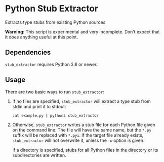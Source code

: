# Python Stub Extractor

Extracts type stubs from existing Python sources.

**Warning:** This script is experimental and very incomplete.
Don't expect that it does anything useful at this point.

## Dependencies

`stub_extractor` requires Python 3.8 or newer.

## Usage

There are two basic ways to run `stub_extractor`:

1. If no files are specified, `stub_extractor` will extract a type stub
   from stdin and print it to stdout:

   ```
   cat example.py | python3 stub_extractor
   ```

2. Otherwise, `stub_extractor` writes a stub file for each Python file
   given on the command line. The file will have the same name, but the
   `*.py` suffix will be replaced with `*.pyi`. If the target file already
   exists, `stub_extractor` will not overwrite it, unless the `-w` option
   is given.

   If a directory is specified, stubs for all Python files in the directory
   or its subdirectories are written.
